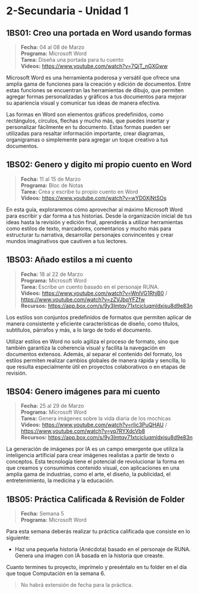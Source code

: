 # 2-Secundaria - Unidad 1

## 1BS01: Creo una portada en Word usando formas

> <i class="bi bi-calendar"></i> **Fecha:** 04 al 08 de Marzo<br><i class="bi bi-laptop"></i> **Programa:** Microsoft Word <br><i class="bi bi-clipboard-check"></i> **Tarea:** Diseña una portada para tu cuento <br><i class="bi bi-youtube txt-red"></i> **Videos:** https://www.youtube.com/watch?v=7QjT_nGXGww

Microsoft Word es una herramienta poderosa y versátil que ofrece una amplia gama de funciones para la creación y edición de documentos. Entre estas funciones se encuentran las herramientas de dibujo, que permiten agregar formas personalizadas y gráficos a tus documentos para mejorar su apariencia visual y comunicar tus ideas de manera efectiva.

Las formas en Word son elementos gráficos predefinidos, como rectángulos, círculos, flechas y mucho más, que puedes insertar y personalizar fácilmente en tu documento. Estas formas pueden ser utilizadas para resaltar información importante, crear diagramas, organigramas o simplemente para agregar un toque creativo a tus documentos.

## 1BS02: Genero y digito mi propio cuento en Word

> <i class="bi bi-calendar"></i> **Fecha:** 11 al 15 de Marzo<br><i class="bi bi-laptop"></i> **Programa:** Bloc de Notas <br><i class="bi bi-clipboard-check"></i> **Tarea:** Crea y escribe tu propio cuento en Word <br><i class="bi bi-youtube txt-red"></i> **Videos:** https://www.youtube.com/watch?v=wYD0XjNtSOs

En esta guía, exploraremos cómo aprovechar al máximo Microsoft Word para escribir y dar forma a tus historias. Desde la organización inicial de tus ideas hasta la revisión y edición final, aprenderás a utilizar herramientas como estilos de texto, marcadores, comentarios y mucho más para estructurar tu narrativa, desarrollar personajes convincentes y crear mundos imaginativos que cautiven a tus lectores.

## 1BS03: Añado estilos a mi cuento

> <i class="bi bi-calendar"></i> **Fecha:** 18 al 22 de Marzo<br><i class="bi bi-laptop"></i> **Programa:** Microsoft Word <br><i class="bi bi-clipboard-check"></i> **Tarea:** Escribe un cuento basado en el personaje RUNA.<br><i class="bi bi-youtube txt-red"></i> **Videos:** https://www.youtube.com/watch?v=WnlVG1RhjB0 / https://www.youtube.com/watch?v=zZVJbqYFZfw<br><i class="bi bi-files"></i> **Recursos:** https://app.box.com/s/9y3lmtqy71xtcjcluqmldxjsu8d9e83n

Los estilos son conjuntos predefinidos de formatos que permiten aplicar de manera consistente y eficiente características de diseño, como títulos, subtítulos, párrafos y más, a lo largo de todo el documento.

Utilizar estilos en Word no solo agiliza el proceso de formato, sino que también garantiza la coherencia visual y facilita la navegación en documentos extensos. Además, al separar el contenido del formato, los estilos permiten realizar cambios globales de manera rápida y sencilla, lo que resulta especialmente útil en proyectos colaborativos o en etapas de revisión.

<div class="currentTheme">

## 1BS04: Genero imágenes para mi cuento

> <i class="bi bi-calendar"></i> **Fecha:** 25 al 29 de Marzo<br><i class="bi bi-laptop"></i> **Programa:** Microsoft Word <br><i class="bi bi-clipboard-check"></i> **Tarea:** Genera imágenes sobre la vida diaria de los mochicas<br><i class="bi bi-youtube txt-red"></i> **Videos:** https://www.youtube.com/watch?v=rIic3PuQHAU / https://www.youtube.com/watch?v=yq7RYXdcVb8<br><i class="bi bi-files"></i> **Recursos:** https://app.box.com/s/9y3lmtqy71xtcjcluqmldxjsu8d9e83n

La generación de imágenes por IA es un campo emergente que utiliza la inteligencia artificial para crear imágenes realistas a partir de texto o conceptos. Esta tecnología tiene el potencial de revolucionar la forma en que creamos y consumimos contenido visual, con aplicaciones en una amplia gama de industrias, como el arte, el diseño, la publicidad, el entretenimiento, la medicina y la educación.

</div>

## 1BS05: Práctica Calificada & Revisión de Folder

> <i class="bi bi-calendar"></i> **Fecha:** Semana 5<br><i class="bi bi-laptop"></i> **Programa:** Microsoft Word

Para esta semana deberás realizar tu práctica calificada que consiste en lo siguiente:

- Haz una pequeña historia (Anécdota) basado en el personaje de RUNA. Genera una imagen con IA basada en la historia que creaste.

Cuanto termines tu proyecto, imprímelo y preséntalo en tu folder en el día que toque Computación en la semana 6.

> No habrá extensión de fecha para la práctica.